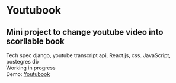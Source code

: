 # Youtubook

## Mini project to change youtube video into scorllable book

Tech spec django, youtube transcript api, React.js, css. JavaScript, postegres db\
Working in progress\
Demo: [Youtubook](https://youtubook.herokuapp.com/)